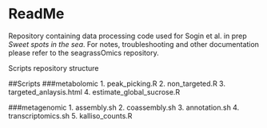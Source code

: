 # ReadMe
Repository containing data processing code used for Sogin et al. in prep *Sweet spots in the sea*. For notes, troubleshooting and other documentation please refer to the seagrassOmics repository. 


Scripts repository structure

##Scripts
  ###metabolomic
    1. peak_picking.R
    2. non_targeted.R
    3. targeted_anlaysis.html
    4. estimate_global_sucrose.R
    
  ###metagenomic
    1. assembly.sh
    2. coassembly.sh
    3. annotation.sh
    4. transcriptomics.sh
    5. kalliso_counts.R
   
  